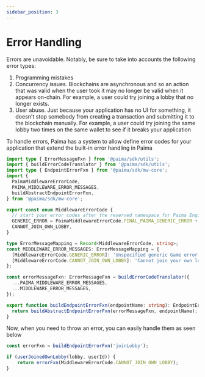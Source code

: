 ```yaml
---
sidebar_position: 3
---
```


# Error Handling

Errors are unavoidable. Notably, be sure to take into accounts the following error types:
1. Programming mistakes
2. Concurrency issues. Blockchains are asynchronous and so an action that was valid when the user took it may no longer be valid when it appears on-chain. For example, a user could try joining a lobby that no longer exists.
3. User abuse. Just because your application has no UI for something, it doesn't stop somebody from creating a transaction and submitting it to the blockchain manually. For example, a user could try joining the same lobby two times on the same wallet to see if it breaks your application

To handle errors, Paima has a system to allow define error codes for your application that extend the built-in error handling in Paima

```typescript
import type { ErrorMessageFxn } from '@paima/sdk/utils';
import { buildErrorCodeTranslator } from '@paima/sdk/utils';
import type { EndpointErrorFxn } from '@paima/sdk/mw-core';
import {
  PaimaMiddlewareErrorCode,
  PAIMA_MIDDLEWARE_ERROR_MESSAGES,
  buildAbstractEndpointErrorFxn,
} from '@paima/sdk/mw-core';

export const enum MiddlewareErrorCode {
  // start your error codes after the reserved namespace for Paima Engine's internal system
  GENERIC_ERROR = PaimaMiddlewareErrorCode.FINAL_PAIMA_GENERIC_ERROR + 1,
  CANNOT_JOIN_OWN_LOBBY,
}

type ErrorMessageMapping = Record<MiddlewareErrorCode, string>;
const MIDDLEWARE_ERROR_MESSAGES: ErrorMessageMapping = {
  [MiddlewareErrorCode.GENERIC_ERROR]: 'Unspecified generic Game error',
  [MiddlewareErrorCode.CANNOT_JOIN_OWN_LOBBY]: 'Cannot join your own lobby',
};

const errorMessageFxn: ErrorMessageFxn = buildErrorCodeTranslator({
  ...PAIMA_MIDDLEWARE_ERROR_MESSAGES,
  ...MIDDLEWARE_ERROR_MESSAGES,
});

export function buildEndpointErrorFxn(endpointName: string): EndpointErrorFxn {
  return buildAbstractEndpointErrorFxn(errorMessageFxn, endpointName);
}
```

Now, when you need to throw an error, you can easily handle them as seen below

```typescript
const errorFxn = buildEndpointErrorFxn('joinLobby');

if (userJoinedOwnLobby(lobby, userId)) {
    return errorFxn(MiddlewareErrorCode.CANNOT_JOIN_OWN_LOBBY);
}
```
